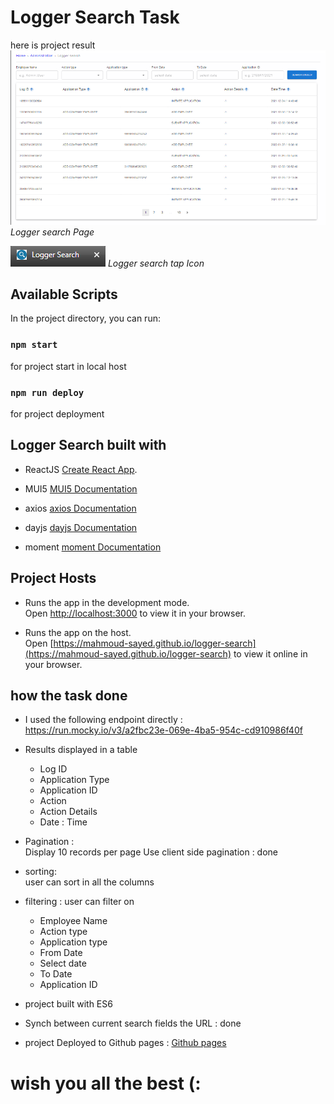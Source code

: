 # Logger Search Task

here is project result
![Semantic description of image](./assets/Screenshot%202022-10-09%20131349.png)*Logger search Page*

![Semantic description of image](./assets/Screenshot%202022-10-09%20130631.png)
*Logger search tap Icon*



## Available Scripts

In the project directory, you can run:

### `npm start`
for project start in local host

### `npm run deploy`
for project deployment


## Logger Search built with

- ReactJS [Create React App](https://github.com/facebook/create-react-app).

- MUI5 [MUI5 Documentation](https://mui.com/)

- axios [axios Documentation](https://axios-http.com/docs/intro)

- dayjs [dayjs Documentation](https://day.js.org/)

- moment [moment Documentation](https://momentjs.com/)


## Project Hosts


- Runs the app in the development mode.\
Open [http://localhost:3000](http://localhost:3000) to view it in your browser.

- Runs the app on the host.\
Open [https://mahmoud-sayed.github.io/logger-search](https://mahmoud-sayed.github.io/logger-search) to view it online in your browser.

## how the task done


- I used the following endpoint directly : https://run.mocky.io/v3/a2fbc23e-069e-4ba5-954c-cd910986f40f

-  Results displayed in a table
    - Log ID
    - Application Type
    - Application ID
    - Action
    - Action Details
    - Date : Time

- Pagination :\
Display 10 records per page
Use client side pagination : done

- sorting:\
user can sort in all the columns

- filtering : user can filter on 
    - Employee Name
    - Action type
    - Application type
    - From Date
    - Select date
    - To Date
    - Application ID

- project built with ES6
- Synch between current search fields the URL : done

- project Deployed to Github pages : [Github pages](https://github.com/gitname/react-gh-pages)


# wish you all the best (:
